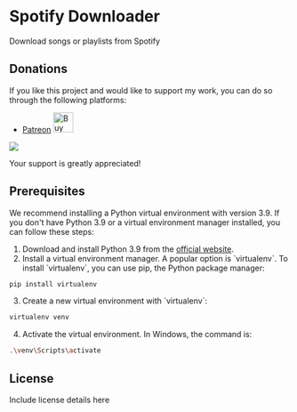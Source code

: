 # Spotify Downloader
Download songs or playlists from Spotify

## Donations

If you like this project and would like to support my work, you can do so through the following platforms:

* [Patreon](https://www.patreon.com/user?u=23888929)
<a href='https://ko-fi.com/deadbeef3137' target='_blank'><img height='36' style='border:0px;height:36px;' src='https://cdn.ko-fi.com/cdn/kofi4.png?v=2' border='0' alt='Buy Me a Coffee at ko-fi.com' /></a>

<a href="https://www.buymeacoffee.com/deadbeef3137"><img src="https://img.buymeacoffee.com/button-api/?text=Buy me a coffee&emoji=&slug=deadbeef3137&button_colour=FFDD00&font_colour=000000&font_family=Cookie&outline_colour=000000&coffee_colour=ffffff" /></a>

Your support is greatly appreciated!



## Prerequisites

We recommend installing a Python virtual environment with version 3.9. If you don't have Python 3.9 or a virtual environment manager installed, you can follow these steps:

1. Download and install Python 3.9 from the [official website](https://www.python.org/downloads/release/python-390/).
2. Install a virtual environment manager. A popular option is \`virtualenv\`. To install \`virtualenv\`, you can use pip, the Python package manager:

```bash
pip install virtualenv
```

3. Create a new virtual environment with \`virtualenv\`:

```bash
virtualenv venv
```

4. Activate the virtual environment. In Windows, the command is:

```bash
.\venv\Scripts\activate
```

## License

Include license details here

